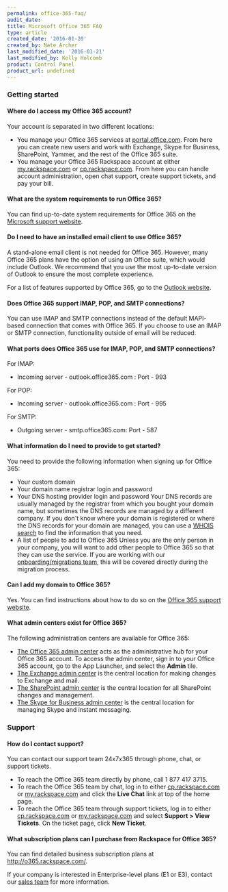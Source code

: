 ```yaml
---
permalink: office-365-faq/
audit_date:
title: Microsoft Office 365 FAQ
type: article
created_date: '2016-01-20'
created_by: Nate Archer
last_modified_date: '2016-01-21'
last_modified_by: Kelly Holcomb
product: Control Panel
product_url: undefined
---
```


### Getting started

#### Where do I access my Office 365 account?

Your account is separated in two different locations:

-   You manage your Office 365 services at
    [portal.office.com](http://portal.office.com). From here you can
    create new users and work with Exchange, Skype for Business,
    SharePoint, Yammer, and the rest of the Office 365 suite.
-   You manage your Office 365 Rackspace account at either
    [my.rackspace.com](http://my.rackspace.com) or
    [cp.rackspace.com](http://cp.rackspace.com). From here you can
    handle account administration, open chat support, create support
    tickets, and pay your bill.

#### What are the system requirements to run Office 365?

You can find up-to-date system requirements for Office 365 on the
[Microsoft support
website](https://support.office.com/client/What-hardware-and-software-do-I-need-4349bb87-531e-4ee9-8019-1d19dfab3a5a?ui=en-US&rs=en-NZ&ad=NZ&fromAR=1).

#### Do I need to have an installed email client to use Office 365?

A stand-alone email client is not needed for Office 365. However, many
Office 365 plans have the option of using an Office suite, which would
include Outlook. We recommend that you use the most up-to-date version
of Outlook to ensure the most complete experience.

For a list of features supported by Office 365, go to the [Outlook
website](http://help.outlook.com/en-us/140/cc511379.aspx).

#### Does Office 365 support IMAP, POP, and SMTP connections?

You can use IMAP and SMTP connections instead of the default MAPI-based
connection that comes with Office 365. If you choose to use an IMAP or
SMTP connection, functionality outside of email will be reduced.

#### What ports does Office 365 use for IMAP, POP, and SMTP connections?

For IMAP:

-   Incoming server - outlook.office365.com : Port - 993

For POP:

-   Incoming server - outlook.office365.com : Port - 995

For SMTP:

-   Outgoing server - smtp.office365.com: Port - 587

#### What information do I need to provide to get started?

You need to provide the following information when signing up for Office
365:

-   Your custom domain
-   Your domain name registrar login and password
-   Your DNS hosting provider login and password
    Your DNS records are usually managed by the registrar from which you
    bought your domain name, but sometimes the DNS records are managed
    by a different company. If you don't know where your domain is
    registered or where the DNS records for your domain are managed, you
    can use a [WHOIS
    search](https://support.office.com/en-us/article/Find-your-domain-registrar-or-DNS-hosting-provider-b5b633ba-1e56-4a98-8ff5-2acaac63a5c8?ui=en-US&rs=en-US&ad=US)
    to find the information that you need.
-   A list of people to add to Office 365
    Unless you are the only person in your company, you will want to add
    other people to Office 365 so that they can use the service. If you
    are working with our [onboarding/migrations
    team](https://www.rackspace.com/en-us/migration), this will be
    covered directly during the migration process.

#### Can I add my domain to Office 365?

Yes. You can find instructions about how to do so on the [Office 365
support
website](https://support.office.com/en-za/article/Verify-your-domain-in-Office-365-6383f56d-3d09-4dcb-9b41-b5f5a5efd611?ui=en-US&rs=en-ZA&ad=ZA).

#### What admin centers exist for Office 365?

The following administration centers are available for Office 365:

-   [The Office 365 admin
    center](https://support.office.com/en-za/article/About-the-Office-365-admin-center-58537702-d421-4d02-8141-e128e3703547?ui=en-US&rs=en-ZA&ad=ZA&fromAR=1)
    acts as the administrative hub for your Office 365 account. To
    access the admin center, sign in to your Office 365 account, go to
    the App Launcher, and select the **Admin** tile.
-   [The Exchange admin
    center](https://technet.microsoft.com/library/jj200743(v=exchg.150).aspx)
    is the central location for making changes to Exchange and mail.
-   [The SharePoint admin
    center](https://support.office.com/en-my/article/Find-content-about-the-SharePoint-Online-admin-center-887d34fd-7c6b-4323-9e1a-4b479f2aa277?ui=en-US&rs=en-MY&ad=MY)
    is the central location for all SharePoint changes and management.
-   [The Skype for Business admin
    center](https://support.office.com/en-NZ/article/Skype-for-Business-Online-admin-center-289cca0b-5751-4454-ae35-1efe65950f05?ui=en-US&rs=en-NZ&ad=NZ&fromAR=1)
    is the central location for managing Skype and instant messaging.

### Support

#### How do I contact support?

You can contact our support team 24x7x365 through phone, chat, or
support tickets.

-   To reach the Office 365 team directly by phone, call 1 877 417 3715.
-   To reach the Office 365 team by chat, log in to either
    [cp.rackspace.com](http://cp.rackspace.com) or
    [my.rackspace.com](http://my.rackspace.com) and click the **Live
    Chat** link at top of the home page.
-   To reach the Office 365 team through support tickets, log in to
    either [cp.rackspace.com](http://cp.rackspace.com) or
    [my.rackspace.com](http://my.rackspace.com) and select
    **Support &gt; View Tickets**. On the ticket page, click **New
    Ticket**.

#### What subscription plans can I purchase from Rackspace for Office 365?

You can find detailed business subscription plans
at <http://o365.rackspace.com/>.

If your company is interested in Enterprise-level plans (E1 or E3),
contact our [sales team](https://www.rackspace.com/why-rackspace) for
more information.

